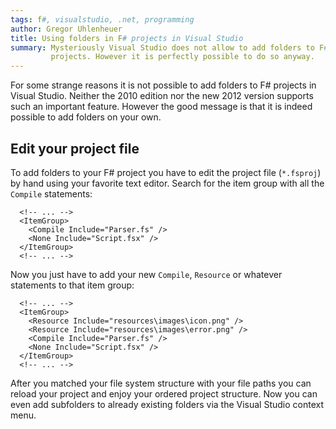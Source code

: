 ```yaml
---
tags: f#, visualstudio, .net, programming
author: Gregor Uhlenheuer
title: Using folders in F# projects in Visual Studio
summary: Mysteriously Visual Studio does not allow to add folders to F#
         projects. However it is perfectly possible to do so anyway.
---
```


For some strange reasons it is not possible to add folders to F# projects in
Visual Studio. Neither the 2010 edition nor the new 2012 version supports such
an important feature. However the good message is that it is indeed possible to
add folders on your own.

## Edit your project file

To add folders to your F# project you have to edit the project file
(`*.fsproj`) by hand using your favorite text editor. Search for the item group
with all the `Compile` statements:

~~~ {.xml}
  <!-- ... -->
  <ItemGroup>
    <Compile Include="Parser.fs" />
    <None Include="Script.fsx" />
  </ItemGroup>
  <!-- ... -->
~~~

Now you just have to add your new `Compile`, `Resource` or whatever statements
to that item group:

~~~ {.xml}
  <!-- ... -->
  <ItemGroup>
    <Resource Include="resources\images\icon.png" />
    <Resource Include="resources\images\error.png" />
    <Compile Include="Parser.fs" />
    <None Include="Script.fsx" />
  </ItemGroup>
  <!-- ... -->
~~~

After you matched your file system structure with your file paths you can
reload your project and enjoy your ordered project structure. Now you can even
add subfolders to already existing folders via the Visual Studio context menu.
